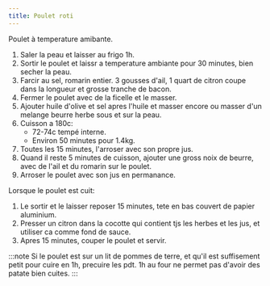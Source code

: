 ```yaml
---
title: Poulet roti
---
```


Poulet à temperature amibante.

1. Saler la peau et laisser au frigo 1h.
1. Sortir le poulet et laissr a temperature ambiante pour 30 minutes, bien secher la peau.
1. Farcir au sel, romarin entier. 3 gousses d'ail, 1 quart de citron coupe dans la longueur et grosse tranche de bacon.
1. Fermer le poulet avec de la ficelle et le masser.
1. Ajouter huile d'olive et sel apres l'huile et masser encore ou masser d'un melange beurre herbe sous et sur la peau.
1. Cuisson a 180c:
   -  72-74c tempé interne.
   -  Environ 50 minutes pour 1.4kg.
1. Toutes les 15 minutes, l'arroser avec son propre jus.
1. Quand il reste 5 minutes de cuisson, ajouter une gross noix de beurre, avec de l'ail et du romarin sur le poulet.
1. Arroser le poulet avec son jus en permanance.

Lorsque le poulet est cuit:

1. Le sortir et le laisser reposer 15 minutes, tete en bas couvert de papier aluminium.
1. Presser un citron dans la cocotte qui contient tjs les herbes et les jus, et utiliser ca comme fond de sauce.
1. Apres 15 minutes, couper le poulet et servir.

:::note
Si le poulet est sur un lit de pommes de terre, et qu'il est suffisement petit pour cuire en 1h, precuire les pdt. 1h au four ne permet pas d'avoir des patate bien cuites.
:::

